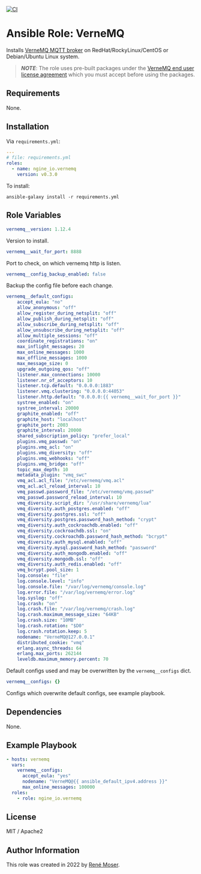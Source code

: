 [![CI](https://github.com/ngine-io/ansible-role-vernemq/actions/workflows/ci.yml/badge.svg)](https://github.com/ngine-io/ansible-role-vernemq/actions/workflows/ci.yml)

# Ansible Role: VerneMQ

Installs [VerneMQ MQTT broker](https://vernemq.com) on RedHat/RockyLinux/CentOS or Debian/Ubuntu Linux system.

> ***NOTE***: The role uses pre-built packages under the [VerneMQ end user license agreement](https://vernemq.com/end-user-license-agreement/) which you must accept before using the packages.

## Requirements

None.

## Installation

Via `requirements.yml`:

```yaml
---
# file: requirements.yml
roles:
  - name: ngine_io.vernemq
    version: v0.3.0
```

To install:

```
ansible-galaxy install -r requirements.yml
```

## Role Variables

```yaml
vernemq__version: 1.12.4
```
Version to install.

```yaml
vernemq__wait_for_port: 8888
```
Port to check, on which vernemq http is listen.

```yaml
vernemq__config_backup_enabled: false
```
Backup the config file before each change.

```yaml
vernemq__default_configs:
    accept_eula: "no"
    allow_anonymous: "off"
    allow_register_during_netsplit: "off"
    allow_publish_during_netsplit: "off"
    allow_subscribe_during_netsplit: "off"
    allow_unsubscribe_during_netsplit: "off"
    allow_multiple_sessions: "off"
    coordinate_registrations: "on"
    max_inflight_messages: 20
    max_online_messages: 1000
    max_offline_messages: 1000
    max_message_size: 0
    upgrade_outgoing_qos: "off"
    listener.max_connections: 10000
    listener.nr_of_acceptors: 10
    listener.tcp.default: "0.0.0.0:1883"
    listener.vmq.clustering: "0.0.0.0:44053"
    listener.http.default: "0.0.0.0:{{ vernemq__wait_for_port }}"
    systree_enabled: "on"
    systree_interval: 20000
    graphite_enabled: "off"
    graphite_host: "localhost"
    graphite_port: 2003
    graphite_interval: 20000
    shared_subscription_policy: "prefer_local"
    plugins.vmq_passwd: "on"
    plugins.vmq_acl: "on"
    plugins.vmq_diversity: "off"
    plugins.vmq_webhooks: "off"
    plugins.vmq_bridge: "off"
    topic_max_depth: 10
    metadata_plugin: "vmq_swc"
    vmq_acl.acl_file: "/etc/vernemq/vmq.acl"
    vmq_acl.acl_reload_interval: 10
    vmq_passwd.password_file: "/etc/vernemq/vmq.passwd"
    vmq_passwd.password_reload_interval: 10
    vmq_diversity.script_dir: "/usr/share/vernemq/lua"
    vmq_diversity.auth_postgres.enabled: "off"
    vmq_diversity.postgres.ssl: "off"
    vmq_diversity.postgres.password_hash_method: "crypt"
    vmq_diversity.auth_cockroachdb.enabled: "off"
    vmq_diversity.cockroachdb.ssl: "on"
    vmq_diversity.cockroachdb.password_hash_method: "bcrypt"
    vmq_diversity.auth_mysql.enabled: "off"
    vmq_diversity.mysql.password_hash_method: "password"
    vmq_diversity.auth_mongodb.enabled: "off"
    vmq_diversity.mongodb.ssl: "off"
    vmq_diversity.auth_redis.enabled: "off"
    vmq_bcrypt.pool_size: 1
    log.console: "file"
    log.console.level: "info"
    log.console.file: "/var/log/vernemq/console.log"
    log.error.file: "/var/log/vernemq/error.log"
    log.syslog: "off"
    log.crash: "on"
    log.crash.file: "/var/log/vernemq/crash.log"
    log.crash.maximum_message_size: "64KB"
    log.crash.size: "10MB"
    log.crash.rotation: "$D0"
    log.crash.rotation.keep: 5
    nodename: "VerneMQ@127.0.0.1"
    distributed_cookie: "vmq"
    erlang.async_threads: 64
    erlang.max_ports: 262144
    leveldb.maximum_memory.percent: 70
```
Default configs used and may be overwritten by the `vernemq__configs` dict.

```yaml
vernemq__configs: {}
```
Configs which overwrite default configs, see example playbook.

## Dependencies

None.

## Example Playbook

```yaml
- hosts: vernemq
  vars:
    vernemq__configs:
      accept_eula: "yes"
      nodename: "VerneMQ@{{ ansible_default_ipv4.address }}"
      max_online_messages: 100000
  roles:
    - role: ngine_io.vernemq
```

## License

MIT / Apache2

## Author Information

This role was created in 2022 by [René Moser](https://renemoser.net).
